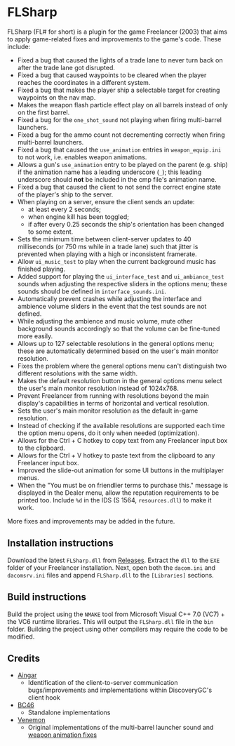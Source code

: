 # FLSharp
FLSharp (FL# for short) is a plugin for the game Freelancer (2003) that aims to apply game-related fixes and improvements to the game's code.
These include:
- Fixed a bug that caused the lights of a trade lane to never turn back on after the trade lane got disrupted.
- Fixed a bug that caused waypoints to be cleared when the player reaches the coordinates in a different system.
- Fixed a bug that makes the player ship a selectable target for creating waypoints on the nav map.
- Makes the weapon flash particle effect play on all barrels instead of only on the first barrel.
- Fixed a bug for the `one_shot_sound` not playing when firing multi-barrel launchers.
- Fixed a bug for the ammo count not decrementing correctly when firing multi-barrel launchers.
- Fixed a bug that caused the `use_animation` entries in `weapon_equip.ini` to not work, i.e. enables weapon animations.
- Allows a gun's `use_animation` entry to be played on the parent (e.g. ship) if the animation name has a leading underscore (`_`); this leading underscore should **not** be included in the cmp file's animation name.
- Fixed a bug that caused the client to not send the correct engine state of the player's ship to the server.
- When playing on a server, ensure the client sends an update:
    - at least every 2 seconds;
    - when engine kill has been toggled;
    - if after every 0.25 seconds the ship's orientation has been changed to some extent.
- Sets the minimum time between client-server updates to 40 milliseconds (or 750 ms while in a trade lane) such that jitter is prevented when playing with a high or inconsistent framerate.
- Allow `ui_music_test` to play when the current background music has finished playing.
- Added support for playing the `ui_interface_test` and `ui_ambiance_test` sounds when adjusting the respective sliders in the options menu; these sounds should be defined in `interface_sounds.ini`.
- Automatically prevent crashes while adjusting the interface and ambience volume sliders in the event that the test sounds are not defined.
- While adjusting the ambience and music volume, mute other background sounds accordingly so that the volume can be fine-tuned more easily.
- Allows up to 127 selectable resolutions in the general options menu; these are automatically determined based on the user's main monitor resolution.
- Fixes the problem where the general options menu can't distinguish two different resolutions with the same width.
- Makes the default resolution button in the general options menu select the user's main monitor resolution instead of 1024x768.
- Prevent Freelancer from running with resolutions beyond the main display's capabilities in terms of horizontal and vertical resolution.
- Sets the user's main monitor resolution as the default in-game resolution.
- Instead of checking if the available resolutions are supported each time the option menu opens, do it only when needed (optimization).
- Allows for the Ctrl + C hotkey to copy text from any Freelancer input box to the clipboard.
- Allows for the Ctrl + V hotkey to paste text from the clipboard to any Freelancer input box.
- Improved the slide-out animation for some UI buttons in the multiplayer menus.
- When the "You must be on friendlier terms to purchase this." message is displayed in the Dealer menu, allow the reputation requirements to be printed too. Include `%d` in the IDS (S 1564, `resources.dll`) to make it work.

More fixes and improvements may be added in the future.

## Installation instructions
Download the latest `FLSharp.dll` from [Releases](https://github.com/BC46/FLSharp/releases). Extract the `dll` to the `EXE` folder of your Freelancer installation. Next, open both the `dacom.ini` and `dacomsrv.ini` files and append `FLSharp.dll` to the `[Libraries]` sections.

## Build instructions
Build the project using the `NMAKE` tool from Microsoft Visual C++ 7.0 (VC7) + the VC6 runtime libraries.
This will output the `FLSharp.dll` file in the `bin` folder.
Building the project using other compilers may require the code to be modified.

## Credits
- [Aingar](https://github.com/Aingar)
  - Identification of the client-to-server communication bugs/improvements and implementations within DiscoveryGC's client hook
- [BC46](https://github.com/BC46)
  - Standalone implementations
- [Venemon](https://github.com/Venemon)
  - Original implementations of the multi-barrel launcher sound and [weapon animation fixes](https://www.moddb.com/mods/weapon-animations)
